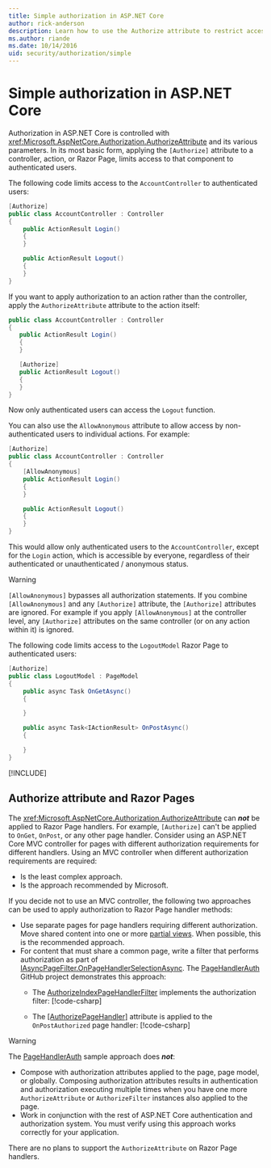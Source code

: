 ```yaml
---
title: Simple authorization in ASP.NET Core
author: rick-anderson
description: Learn how to use the Authorize attribute to restrict access to ASP.NET Core controllers and actions.
ms.author: riande
ms.date: 10/14/2016
uid: security/authorization/simple
---
```

# Simple authorization in ASP.NET Core

<a name="security-authorization-simple"></a>

Authorization in ASP.NET Core is controlled with <xref:Microsoft.AspNetCore.Authorization.AuthorizeAttribute> and its various parameters. In its most basic form, applying the `[Authorize]` attribute to a controller, action, or Razor Page, limits access to that component to authenticated users.

The following code limits access to the `AccountController` to authenticated users:

```csharp
[Authorize]
public class AccountController : Controller
{
    public ActionResult Login()
    {
    }

    public ActionResult Logout()
    {
    }
}
```

If you want to apply authorization to an action rather than the controller, apply the `AuthorizeAttribute` attribute to the action itself:

```csharp
public class AccountController : Controller
{
   public ActionResult Login()
   {
   }

   [Authorize]
   public ActionResult Logout()
   {
   }
}
```

Now only authenticated users can access the `Logout` function.

You can also use the `AllowAnonymous` attribute to allow access by non-authenticated users to individual actions. For example:

```csharp
[Authorize]
public class AccountController : Controller
{
    [AllowAnonymous]
    public ActionResult Login()
    {
    }

    public ActionResult Logout()
    {
    }
}
```

This would allow only authenticated users to the `AccountController`, except for the `Login` action, which is accessible by everyone, regardless of their authenticated or unauthenticated / anonymous status.

> [!WARNING]
> `[AllowAnonymous]` bypasses all authorization statements. If you combine `[AllowAnonymous]` and any `[Authorize]` attribute, the `[Authorize]` attributes are ignored. For example if you apply `[AllowAnonymous]` at the controller level, any `[Authorize]` attributes on the same controller (or on any action within it) is ignored.

The following code limits access to the `LogoutModel` Razor Page to authenticated users:

```csharp
[Authorize]
public class LogoutModel : PageModel
{
    public async Task OnGetAsync()
    {

    }

    public async Task<IActionResult> OnPostAsync()
    {

    }
}
```

[!INCLUDE[](~/includes/requireAuth.md)]

<a name="aarp"></a>

## Authorize attribute and Razor Pages

The <xref:Microsoft.AspNetCore.Authorization.AuthorizeAttribute> can ***not*** be applied to Razor Page handlers. For example, `[Authorize]` can't be applied to `OnGet`, `OnPost`, or any other page handler. Consider using an ASP.NET Core MVC controller for pages with different authorization requirements for different handlers. Using an MVC controller when different authorization requirements are required:

* Is the least complex approach.
* Is the approach recommended by Microsoft.

If you decide not to use an MVC controller, the following two approaches can be used to apply authorization to Razor Page handler methods:

* Use separate pages for page handlers requiring different authorization. Move shared content into one or more [partial views](xref:mvc/views/partial). When possible, this is the recommended approach.
* For content that must share a common page, write a filter that performs authorization as part of [IAsyncPageFilter.OnPageHandlerSelectionAsync](xref:Microsoft.AspNetCore.Mvc.Filters.IAsyncPageFilter.OnPageHandlerSelectionAsync%2A). The [PageHandlerAuth](https://github.com/dotnet/AspNetCore.Docs/tree/main/aspnetcore/security/authorization/simple/samples/3.1/PageHandlerAuth) GitHub project demonstrates this approach:
  * The [AuthorizeIndexPageHandlerFilter](https://github.com/dotnet/AspNetCore.Docs/blob/main/aspnetcore/security/authorization/simple/samples/3.1/PageHandlerAuth/AuthorizeIndexPageHandlerFilter.cs) implements the authorization filter:
  [!code-csharp[](~/security/authorization/simple/samples/3.1/PageHandlerAuth/Pages/Index.cshtml.cs?name=snippet&highlight=21)]

  * The [[AuthorizePageHandler]](https://github.com/dotnet/AspNetCore.Docs/tree/main/aspnetcore/security/authorization/simple/samples/3.1/PageHandlerAuth/Pages/Index.cshtml.cs#L28) attribute is applied to the `OnPostAuthorized` page handler:
  [!code-csharp[](~/security/authorization/simple/samples/3.1/PageHandlerAuth/AuthorizeIndexPageHandlerFilter.cs?name=snippet)]

> [!WARNING]
> The [PageHandlerAuth](https://github.com/pranavkm/PageHandlerAuth) sample approach does ***not***:
> * Compose with authorization attributes applied to the page, page model, or globally. Composing authorization attributes results in authentication and authorization executing multiple times when you have one more `AuthorizeAttribute` or `AuthorizeFilter` instances also applied to the page.
> * Work in conjunction with the rest of ASP.NET Core authentication and authorization system. You must verify using this approach works correctly for your application.

There are no plans to support the `AuthorizeAttribute` on Razor Page handlers.

